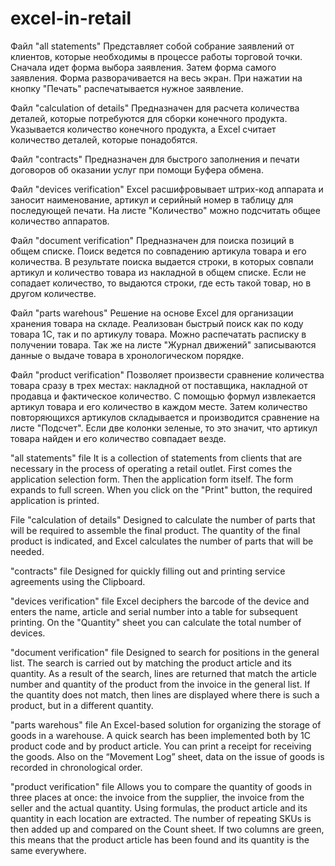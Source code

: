 # excel-in-retail

Файл "all statements"
Представляет собой собрание заявлений от клиентов, которые необходимы в процессе работы торговой точки. Сначала идет форма выбора заявления.
Затем форма самого заявления. Форма разворачивается на весь экран. При нажатии на кнопку "Печать" распечатывается нужное заявление.

Файл "calculation of details"
Предназначен для расчета количества деталей, которые потребуются для сборки конечного продукта. Указывается количество конечного продукта, а Excel считает количество деталей, которые понадобятся.

Файл "contracts"
Предназначен для быстрого заполнения и печати договоров об оказании услуг при помощи Буфера обмена.

Файл "devices verification"
Excel расшифровывает штрих-код аппарата и заносит наименование, артикул и серийный номер в таблицу для последующей печати. На листе "Количество" можно подсчитать общее количество аппаратов.

Файл "document verification"
Предназначен для поиска позиций в общем списке. Поиск ведется по совпадению артикула товара и его количества. В результате поиска выдается строки, в которых совпали артикул и количество товара из накладной в общем списке. Если не сопадает количество, то выдаются строки, где есть такой товар, но в другом количестве.

Файл "parts warehous"
Решение на основе Excel для организации хранения товара на складе. Реализован быстрый поиск как по коду товара 1С, так и по артикулу товара. Можно распечатать расписку в получении товара. Так же на листе "Журнал движений" записываются данные о выдаче товара в хронологическом порядке.

Файл "product verification"
Позволяет произвести сравнение количества товара сразу в трех местах: накладной от поставщика, накладной от продавца и фактическое количество. С помощью формул извлекается артикул товара и его количество в каждом месте. Затем количество повторяющихся артикулов складывается и производится сравнение на листе "Подсчет". Если две колонки зеленые, то это значит, что артикул товара найден и его количество совпадает везде.


"all statements" file
It is a collection of statements from clients that are necessary in the process of operating a retail outlet. First comes the application selection form.
Then the application form itself. The form expands to full screen. When you click on the "Print" button, the required application is printed.

File "calculation of details"
Designed to calculate the number of parts that will be required to assemble the final product. The quantity of the final product is indicated, and Excel calculates the number of parts that will be needed.

"contracts" file
Designed for quickly filling out and printing service agreements using the Clipboard.

"devices verification" file
Excel deciphers the barcode of the device and enters the name, article and serial number into a table for subsequent printing. On the "Quantity" sheet you can calculate the total number of devices.

"document verification" file
Designed to search for positions in the general list. The search is carried out by matching the product article and its quantity. As a result of the search, lines are returned that match the article number and quantity of the product from the invoice in the general list. If the quantity does not match, then lines are displayed where there is such a product, but in a different quantity.

"parts warehous" file
An Excel-based solution for organizing the storage of goods in a warehouse. A quick search has been implemented both by 1C product code and by product article. You can print a receipt for receiving the goods. Also on the “Movement Log” sheet, data on the issue of goods is recorded in chronological order.

"product verification" file
Allows you to compare the quantity of goods in three places at once: the invoice from the supplier, the invoice from the seller and the actual quantity. Using formulas, the product article and its quantity in each location are extracted. The number of repeating SKUs is then added up and compared on the Count sheet. If two columns are green, this means that the product article has been found and its quantity is the same everywhere.
